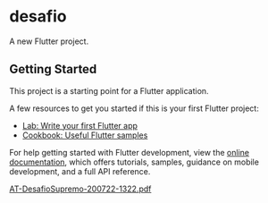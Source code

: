 # desafio

A new Flutter project.

## Getting Started

This project is a starting point for a Flutter application.

A few resources to get you started if this is your first Flutter project:

- [Lab: Write your first Flutter app](https://docs.flutter.dev/get-started/codelab)
- [Cookbook: Useful Flutter samples](https://docs.flutter.dev/cookbook)

For help getting started with Flutter development, view the
[online documentation](https://docs.flutter.dev/), which offers tutorials,
samples, guidance on mobile development, and a full API reference.

[AT-DesafioSupremo-200722-1322.pdf](https://github.com/dripivetta/desafio-supremo/files/9234657/AT-DesafioSupremo-200722-1322.pdf)
